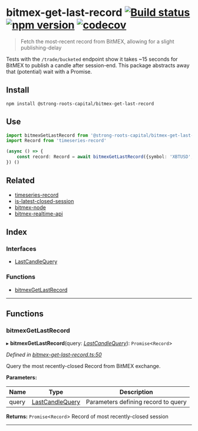
bitmex-get-last-record [![Build status](https://travis-ci.org/strong-roots-capital/bitmex-get-last-record.svg?branch=master)](https://travis-ci.org/strong-roots-capital/bitmex-get-last-record) [![npm version](https://img.shields.io/npm/v/@strong-roots-capital/bitmex-get-last-record.svg)](https://npmjs.org/package/@strong-roots-capital/bitmex-get-last-record) [![codecov](https://codecov.io/gh/strong-roots-capital/bitmex-get-last-record/branch/master/graph/badge.svg)](https://codecov.io/gh/strong-roots-capital/bitmex-get-last-record)
=========================================================================================================================================================================================================================================================================================================================================================================================================================================================================================================================================================

> Fetch the most-recent record from BitMEX, allowing for a slight publishing-delay

Tests with the `/trade/bucketed` endpoint show it takes ~15 seconds for BitMEX to publish a candle after session-end. This package abstracts away that (potential) wait with a Promise.

Install
-------

```shell
npm install @strong-roots-capital/bitmex-get-last-record
```

Use
---

```typescript
import bitmexGetLastRecord from '@strong-roots-capital/bitmex-get-last-record'
import Record from 'timeseries-record'

(async () => {
    const record: Record = await bitmexGetLastRecord({symbol: 'XBTUSD', binSize: '1d'})
}) ()
```

Related
-------

*   [timeseries-record](https://github.com/strong-roots-capital/timeseries-record)
*   [is-latest-closed-session](https://github.com/strong-roots-capital/is-latest-closed-session)
*   [bitmex-node](https://www.npmjs.com/package/bitmex-node)
*   [bitmex-realtime-api](https://www.npmjs.com/package/bitmex-realtime-api)

## Index

### Interfaces

* [LastCandleQuery](interfaces/lastcandlequery.md)

### Functions

* [bitmexGetLastRecord](#bitmexgetlastrecord)

---

## Functions

<a id="bitmexgetlastrecord"></a>

###  bitmexGetLastRecord

▸ **bitmexGetLastRecord**(query: *[LastCandleQuery](interfaces/lastcandlequery.md)*): `Promise`<`Record`>

*Defined in [bitmex-get-last-record.ts:50](https://github.com/strong-roots-capital/bitmex-get-last-record/blob/6b5c9b1/src/bitmex-get-last-record.ts#L50)*

Query the most recently-closed Record from BitMEX exchange.

**Parameters:**

| Name | Type | Description |
| ------ | ------ | ------ |
| query | [LastCandleQuery](interfaces/lastcandlequery.md) |  Parameters defining record to query |

**Returns:** `Promise`<`Record`>
Record of most recently-closed session

___


